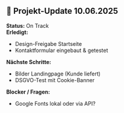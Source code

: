 ## 📆 Projekt-Update 10.06.2025

**Status:** On Track  
**Erledigt:**  
- Design-Freigabe Startseite  
- Kontaktformular eingebaut & getestet  

**Nächste Schritte:**  
- Bilder Landingpage (Kunde liefert)  
- DSGVO-Test mit Cookie-Banner  

**Blocker / Fragen:**  
- Google Fonts lokal oder via API?
